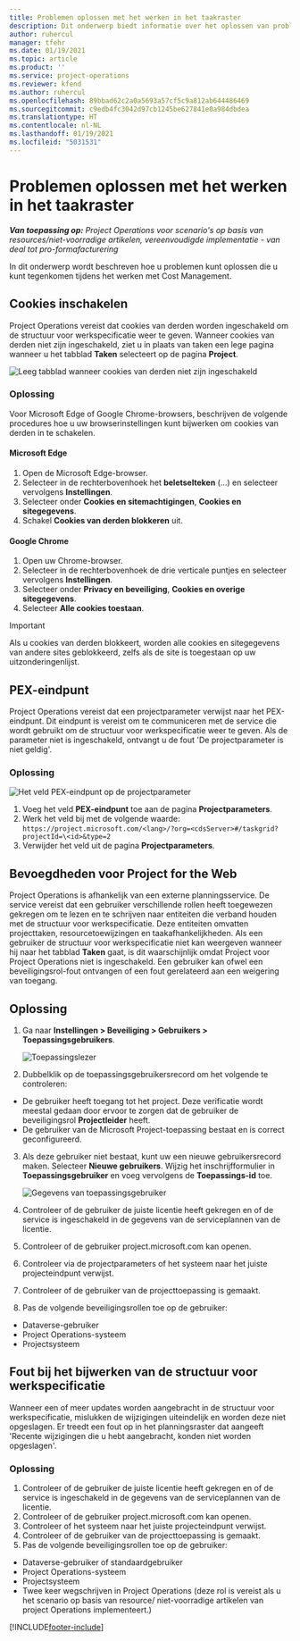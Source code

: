 ```yaml
---
title: Problemen oplossen met het werken in het taakraster
description: Dit onderwerp biedt informatie over het oplossen van problemen, die nodig is bij het werken in het taakraster.
author: ruhercul
manager: tfehr
ms.date: 01/19/2021
ms.topic: article
ms.product: ''
ms.service: project-operations
ms.reviewer: kfend
ms.author: ruhercul
ms.openlocfilehash: 89bbad62c2a0a5693a57cf5c9a812ab644486469
ms.sourcegitcommit: c9edb4fc3042d97cb1245be627841e0a984dbdea
ms.translationtype: HT
ms.contentlocale: nl-NL
ms.lasthandoff: 01/19/2021
ms.locfileid: "5031531"
---
```

# <a name="troubleshoot-working-in-the-task-grid"></a>Problemen oplossen met het werken in het taakraster 

_**Van toepassing op:** Project Operations voor scenario's op basis van resources/niet-voorradige artikelen, vereenvoudigde implementatie - van deal tot pro-formafacturering_

In dit onderwerp wordt beschreven hoe u problemen kunt oplossen die u kunt tegenkomen tijdens het werken met Cost Management.

## <a name="enable-cookies"></a>Cookies inschakelen

Project Operations vereist dat cookies van derden worden ingeschakeld om de structuur voor werkspecificatie weer te geven. Wanneer cookies van derden niet zijn ingeschakeld, ziet u in plaats van taken een lege pagina wanneer u het tabblad **Taken** selecteert op de pagina **Project**.

![Leeg tabblad wanneer cookies van derden niet zijn ingeschakeld](media/blankschedule.png)


### <a name="workaround"></a>Oplossing
Voor Microsoft Edge of Google Chrome-browsers, beschrijven de volgende procedures hoe u uw browserinstellingen kunt bijwerken om cookies van derden in te schakelen.

#### <a name="microsoft-edge"></a>Microsoft Edge

1. Open de Microsoft Edge-browser.
2. Selecteer in de rechterbovenhoek het **beletselteken** (...) en selecteer vervolgens **Instellingen**.
3. Selecteer onder **Cookies en sitemachtigingen**, **Cookies en sitegegevens**.
4. Schakel **Cookies van derden blokkeren** uit.

#### <a name="google-chrome"></a>Google Chrome

1. Open uw Chrome-browser.
2. Selecteer in de rechterbovenhoek de drie verticale puntjes en selecteer vervolgens **Instellingen**.
3. Selecteer onder **Privacy en beveiliging**, **Cookies en overige sitegegevens**.
4. Selecteer **Alle cookies toestaan**.

> [!IMPORTANT]
> Als u cookies van derden blokkeert, worden alle cookies en sitegegevens van andere sites geblokkeerd, zelfs als de site is toegestaan op uw uitzonderingenlijst.

## <a name="pex-endpoint"></a>PEX-eindpunt

Project Operations vereist dat een projectparameter verwijst naar het PEX-eindpunt. Dit eindpunt is vereist om te communiceren met de service die wordt gebruikt om de structuur voor werkspecificatie weer te geven. Als de parameter niet is ingeschakeld, ontvangt u de fout 'De projectparameter is niet geldig'. 

### <a name="workaround"></a>Oplossing
 ![Het veld PEX-eindpunt op de projectparameter](media/projectparameter.png)

1. Voeg het veld **PEX-eindpunt** toe aan de pagina **Projectparameters**.
2. Werk het veld bij met de volgende waarde: `https://project.microsoft.com/<lang>/?org=<cdsServer>#/taskgrid?projectId=\<id>&type=2`
3. Verwijder het veld uit de pagina **Projectparameters**.

## <a name="privileges-for-project-for-the-web"></a>Bevoegdheden voor Project for the Web

Project Operations is afhankelijk van een externe planningsservice. De service vereist dat een gebruiker verschillende rollen heeft toegewezen gekregen om te lezen en te schrijven naar entiteiten die verband houden met de structuur voor werkspecificatie. Deze entiteiten omvatten projecttaken, resourcetoewijzingen en taakafhankelijkheden. Als een gebruiker de structuur voor werkspecificatie niet kan weergeven wanneer hij naar het tabblad **Taken** gaat, is dit waarschijnlijk omdat Project voor Project Operations niet is ingeschakeld. Een gebruiker kan ofwel een beveiligingsrol-fout ontvangen of een fout gerelateerd aan een weigering van toegang.


## <a name="workaround"></a>Oplossing

1. Ga naar **Instellingen > Beveiliging > Gebruikers > Toepassingsgebruikers**.  

   ![Toepassingslezer](media/applicationuser.jpg)
   
2. Dubbelklik op de toepassingsgebruikersrecord om het volgende te controleren:

 - De gebruiker heeft toegang tot het project. Deze verificatie wordt meestal gedaan door ervoor te zorgen dat de gebruiker de beveiligingsrol **Projectleider** heeft.
 - De gebruiker van de Microsoft Project-toepassing bestaat en is correct geconfigureerd.
 
3. Als deze gebruiker niet bestaat, kunt uw een nieuwe gebruikersrecord maken. Selecteer **Nieuwe gebruikers**. Wijzig het inschrijfformulier in **Toepassingsgebruiker** en voeg vervolgens de **Toepassings-id** toe.

   ![Gegevens van toepassingsgebruiker](media/applicationuserdetails.jpg)

4. Controleer of de gebruiker de juiste licentie heeft gekregen en of de service is ingeschakeld in de gegevens van de serviceplannen van de licentie.
5. Controleer of de gebruiker project.microsoft.com kan openen.
6. Controleer via de projectparameters of het systeem naar het juiste projecteindpunt verwijst.
7. Controleer of de gebruiker van de projecttoepassing is gemaakt.
8. Pas de volgende beveiligingsrollen toe op de gebruiker:

  - Dataverse-gebruiker
  - Project Operations-systeem
  - Projectsysteem

## <a name="error-when-updating-the-work-breakdown-structure"></a>Fout bij het bijwerken van de structuur voor werkspecificatie

Wanneer een of meer updates worden aangebracht in de structuur voor werkspecificatie, mislukken de wijzigingen uiteindelijk en worden deze niet opgeslagen. Er treedt een fout op in het planningsraster dat aangeeft 'Recente wijzigingen die u hebt aangebracht, konden niet worden opgeslagen'.

### <a name="workaround"></a>Oplossing

1. Controleer of de gebruiker de juiste licentie heeft gekregen en of de service is ingeschakeld in de gegevens van de serviceplannen van de licentie.
2. Controleer of de gebruiker project.microsoft.com kan openen.
3. Controleer of het systeem naar het juiste projecteindpunt verwijst.
4. Controleer of de gebruiker van de projecttoepassing is gemaakt.
5. Pas de volgende beveiligingsrollen toe op de gebruiker:
  
  - Dataverse-gebruiker of standaardgebruiker
  - Project Operations-systeem
  - Projectsysteem
  - Twee keer wegschrijven in Project Operations (deze rol is vereist als u het scenario op basis van resource/ niet-voorradige artikelen van project Operations implementeert.)


[!INCLUDE[footer-include](../includes/footer-banner.md)]